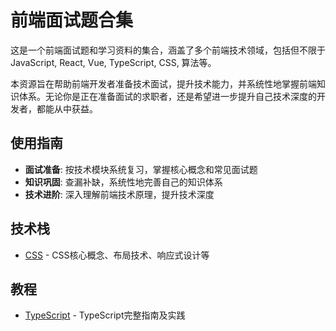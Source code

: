 # 前端面试题合集

这是一个前端面试题和学习资料的集合，涵盖了多个前端技术领域，包括但不限于 JavaScript, React, Vue, TypeScript, CSS, 算法等。

本资源旨在帮助前端开发者准备技术面试，提升技术能力，并系统性地掌握前端知识体系。无论你是正在准备面试的求职者，还是希望进一步提升自己技术深度的开发者，都能从中获益。

## 使用指南

- **面试准备**: 按技术模块系统复习，掌握核心概念和常见面试题
- **知识巩固**: 查漏补缺，系统性地完善自己的知识体系
- **技术进阶**: 深入理解前端技术原理，提升技术深度

## 技术栈

- [CSS](/guide/css/BFC) - CSS核心概念、布局技术、响应式设计等

## 教程

- [TypeScript](/typescript/introduction/getting-started) - TypeScript完整指南及实践
